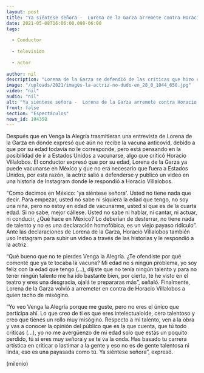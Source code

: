```yaml
---
layout: post
title: "Ya siéntese señora -  Lorena de la Garza arremete contra Horacio Villalobos tras criticarla"
date: 2021-05-08T16:06:00.000-06:00
tags:
  
  - Conductor
  
  - television
  
  - actor
  
author: nil
description: "Lorena de la Garza se defendió de las críticas que hizo en su contra Horacio Villalobos en Venga la Alegría. "
image: "/uploads/2021/images-la-actriz-no-dudo-en_28_0_1044_650.jpg"
video: "nil"
audio: "nil"
alt: "Ya siéntese señora -  Lorena de la Garza arremete contra Horacio Villalobos tras criticarla"
front: false
section: "Espectáculos"
news_id: 184358
---
```


Después que en Venga la Alegría trasmitieran una entrevista de Lorena de la Garza en donde expresó que aún no recibe la vacuna anticovid, debido a que por su edad todavía no le corresponde, pero está pensando en la posibilidad de ir a Estados Unidos a vacunarse, algo que criticó Horacio Villalobos. El conductor expresó que por su edad, Lorena de la Garza ya puede vacunarse en México y que no era necesario que fuera a Estados Unidos, por esta razón, la actriz salió a defenderse y publicó un video en una historia de Instagram donde le respondió a Horacio Villalobos. 

“Como decimos en México: 'ya siéntese señora'. Usted no tiene nada que decir. Para empezar, usted no sabe ni siquiera la edad que tengo, no soy una niña, pero no estoy en edad de vacunarme, usted sí que es de la cuarta edad. Si no sabe, mejor cállese. Usted no sabe ni hablar, ni cantar, ni actuar, ni conducir, ¿Qué hace en México? Lo deberían de desterrar, no tiene nada de talento y no es una declaración homofóbica, es un viejo payaso ridículo”. Ante las declaraciones de Lorena de la Garza, Horacio Villalobos también uso Instagram para subir un video a través de las historias y le respondió a la actriz.

“Qué bueno que no te pierdes Venga la Alegría. ¿Te ofendiste por qué comenté que ya te tocaba la vacuna? Mi edad no s ningún problema, yo soy feliz con la edad que tengo (…), dijiste que no tenía ningún talento y para no tener ningún talento me ha ido bastante bien, por cierto, te he visto en el teatro y eres una desgracia, ojalá te prepararas más”, señaló. Finalmente, Lorena de la Garza volvió a arremeter en contra de Horacio Villalobos a quien tacho de misógino. 

“Yo veo Venga la Alegría porque me guste, pero no eres el único que participa ahí. Lo que creo de ti es que eres intelectualoide, cero talentoso y creo que tienes un rollo muy misógino. Respecto a mi talento, ven a la obra y vas a conocer la opinión del público que es la que cuenta, que tú todo criticas (…), yo no me avergüenzo de mi edad solo que estás un poquito perdido, tú si eres muy señora y se te va la onda. Has basado tu carrera artística en criticar o lastimar a la gente y eso no es de gente talentosa ni linda, eso es una payasada como tú. Ya siéntese señora”, expresó. 

(milenio)